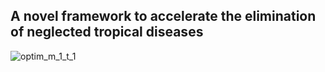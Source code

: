 ## A novel framework to accelerate the elimination of neglected tropical diseases
![optim_m_1_t_1](/images/optim_m_1_t_1.jpg)

